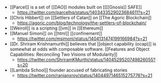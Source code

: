 - [[Parcel]] is a set of [[DAO]] modules built on [[[[Gnosis]] SAFE]]
    - https://twitter.com/parcelhq/status/1403433529023684611?s=21
- [[Chris Hibbert]] on [[Settlers of Catan]] on [[The Agoric Blockchain]]
    - https://agoric.com/blog/technology/the-settlers-of-blockchain/
- [[Weiroll]] is a scripting [[vm]] in [[Ethereum]]
- [[Manuel Simoni]] on [[html]] [[confinement]]
    - https://twitter.com/msimoni/status/1404131474199166984?s=21
- [[Dr. Shriram Krishnamurthi]] believes that [[object capability (ocap)]] is somewhat at odds with composable software. [[Features and Object Capabilities: Reconciling Two Visions of Modularity]]
    - https://twitter.com/ShriramKMurthi/status/1404529520749826055?s=20
- [[Lambda School]] founder accused of fabricating stories
    - https://twitter.com/ranjanxroy/status/1404497146515275776?s=21
